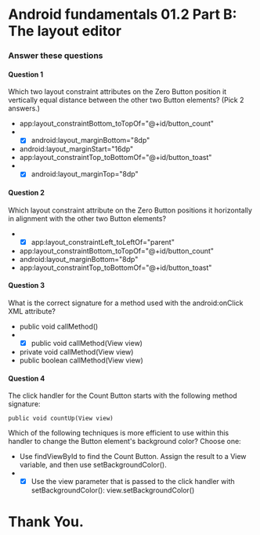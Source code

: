 # Android fundamentals 01.2 Part B: The layout editor

### Answer these questions

#### Question 1

Which two layout constraint attributes on the Zero Button position it vertically equal distance between the other two Button elements? (Pick 2 answers.)

* app:layout_constraintBottom_toTopOf="@+id/button_count"
* - [x] android:layout_marginBottom="8dp"
* android:layout_marginStart="16dp"
* app:layout_constraintTop_toBottomOf="@+id/button_toast"
* - [x] android:layout_marginTop="8dp"

#### Question 2

Which layout constraint attribute on the Zero Button positions it horizontally in alignment with the other two Button elements?

* - [x] app:layout_constraintLeft_toLeftOf="parent"
* app:layout_constraintBottom_toTopOf="@+id/button_count"
* android:layout_marginBottom="8dp"
* app:layout_constraintTop_toBottomOf="@+id/button_toast"

#### Question 3 

What is the correct signature for a method used with the android:onClick XML attribute?

* public void callMethod()
* - [x] public void callMethod(View view)
* private void callMethod(View view)
* public boolean callMethod(View view)

#### Question 4

The click handler for the Count Button starts with the following method signature:


`
public void countUp(View view)
`

Which of the following techniques is more efficient to use within this handler to change the Button element's background color? Choose one:

* Use findViewById to find the Count Button. Assign the result to a View variable, and then use setBackgroundColor().
* - [x] Use the view parameter that is passed to the click handler with setBackgroundColor(): view.setBackgroundColor()

# Thank You.
